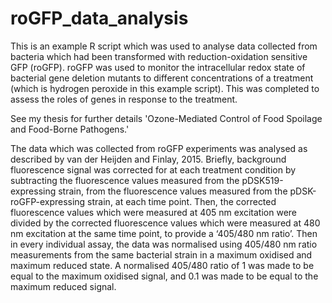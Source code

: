 # roGFP_data_analysis
This is an example R script which was used to analyse data collected from bacteria which had been transformed with reduction-oxidation sensitive GFP (roGFP).
roGFP was used to monitor the intracellular redox state of bacterial gene deletion mutants to different concentrations of a treatment (which is hydrogen peroxide in this example script).
This was completed to assess the roles of genes in response to the treatment.

See my thesis for further details 'Ozone-Mediated Control of Food Spoilage and Food-Borne Pathogens.'

The data which was collected from roGFP experiments was analysed as described by van der Heijden and Finlay, 2015. Briefly, background fluorescence signal was corrected for at each treatment condition by subtracting the fluorescence values measured from the pDSK519-expressing strain, from the fluorescence values measured from the pDSK-roGFP-expressing strain, at each time point. Then, the corrected fluorescence values which were measured at 405 nm excitation were divided by the corrected fluorescence values which were measured at 480 nm excitation at the same time point, to provide a ‘405/480 nm ratio’. Then in every individual assay, the data was normalised using 405/480 nm ratio measurements from the same bacterial strain in a maximum oxidised and maximum reduced state. A normalised 405/480 ratio of 1 was made to be equal to the maximum oxidised signal, and 0.1 was made to be equal to the maximum reduced signal.

